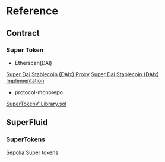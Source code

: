 # Reference

## Contract

### Super Token

- Etherscan(DAI)

[Super Dai Stablecoin (DAIx) Proxy](https://etherscan.io/address/0x4f228bf911ed67730e4b51b1f82ac291b49053ee#writeProxyContract)
[Super Dai Stablecoin (DAIx) Implementation](https://etherscan.io/address/0xeb69ed9143d33d5fbad67f394456f212c65c1544#code)

- protocol-monorepo

[SuperTokenV1Library.sol](https://github.com/superfluid-finance/protocol-monorepo/blob/dev/packages/ethereum-contracts/contracts/apps/SuperTokenV1Library.sol)

## SuperFluid

### SuperTokens

[Sepolia Super tokens](https://console.superfluid.finance/eth-sepolia/supertokens)
